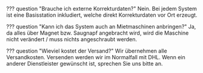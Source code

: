 ??? question "Brauche ich externe Korrekturdaten?"
    Nein. Bei jedem System ist eine Basisstation inkludiert, welche direkt Korrekturdaten vor Ort erzeugt.

??? question "Kann ich das System auch an Mietmaschinen anbringen?"
    Ja, da alles über Magnet bzw. Saugnapf angebracht wird, wird die Maschine nicht verändert / muss nichts angeschraubt werden.

??? question "Wieviel kostet der Versand?"
    Wir übernehmen alle Versandkosten. Versenden werden wir im Normalfall mit DHL. Wenn ein anderer Dienstleister gewünscht ist, sprechen Sie uns bitte an.



